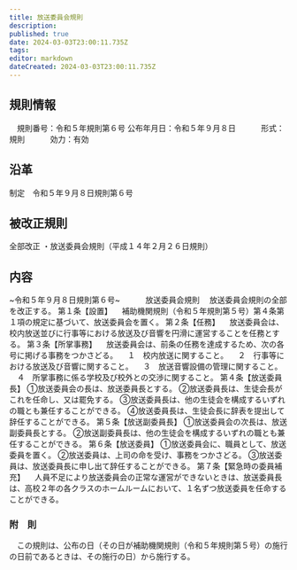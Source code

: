 ```yaml
---
title: 放送委員会規則
description: 
published: true
date: 2024-03-03T23:00:11.735Z
tags: 
editor: markdown
dateCreated: 2024-03-03T23:00:11.735Z
---
```


## 規則情報
&emsp;規則番号：令和５年規則第６号
公布年月日：令和５年９月８日
　　　形式：規則
　　　効力：有効
## 沿革
制定　令和５年９月８日規則第６号
## 被改正規則
全部改正
・放送委員会規則（平成１４年２月２６日規則）
## 内容
~令和５年９月８日規則第６号~
　　　放送委員会規則
　放送委員会規則の全部を改正する。
第１条【設置】
　補助機関規則（令和５年規則第５号）第４条第１項の規定に基づいて、放送委員会を置く。
第２条【任務】
　放送委員会は、校内放送並びに行事等における放送及び音響を円滑に運営することを任務とする。
第３条【所掌事務】
　放送委員会は、前条の任務を達成するため、次の各号に掲げる事務をつかさどる。
　１　校内放送に関すること。
　２　行事等における放送及び音響に関すること。
　３　放送音響設備の管理に関すること。
　４　所掌事務に係る学校及び校外との交渉に関すること。
第４条【放送委員長】
①放送委員会の長は、放送委員長とする。
②放送委員長は、生徒会長がこれを任命し、又は罷免する。
③放送委員長は、他の生徒会を構成するいずれの職とも兼任することができる。
④放送委員長は、生徒会長に辞表を提出して辞任することができる。
第５条【放送副委員長】
①放送委員会の次長は、放送副委員長とする。
②放送副委員長は、他の生徒会を構成するいずれの職とも兼任することができる。
第６条【放送委員】
①放送委員会に、職員として、放送委員を置く。
②放送委員は、上司の命を受け、事務をつかさどる。
③放送委員は、放送委員長に申し出て辞任することができる。
第７条【緊急時の委員補充】
　人員不足により放送委員会の正常な運営ができないときは、放送委員長は、高校２年の各クラスのホームルームにおいて、１名ずつ放送委員を任命することができる。
### 附　則
　この規則は、公布の日（その日が補助機関規則（令和５年規則第５号）の施行の日前であるときは、その施行の日）から施行する。